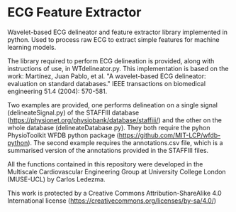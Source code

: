 # ECG Feature Extractor
Wavelet-based ECG delineator and feature extractor library implemented in python. Used to process raw ECG to extract simple features for machine learning models. 

The library required to perform ECG delineation is provided, along with instructions of use, in WTdelineator.py. This implementation is based on the work: Martínez, Juan Pablo, et al. "A wavelet-based ECG delineator: evaluation on standard databases." IEEE transactions on biomedical engineering 51.4 (2004): 570-581.

Two examples are provided, one performs delineation on a single signal (delineateSignal.py) of the STAFFIII database (https://physionet.org/physiobank/database/staffiii/) and the other on the whole database (delineateDatabase.py). They both require the pyhon PhysioToolkit WFDB python package (https://github.com/MIT-LCP/wfdb-python). The second example requires the annotations.csv file, which is a summarised version of the annotations provided in the STAFFIII files.

All the functions contained in this repository were developed in the Multiscale Cardiovascular Engineering Group at University College London (MUSE-UCL) by Carlos Ledezma.

This work is protected by a Creative Commons Attribution-ShareAlike 4.0 International license (https://creativecommons.org/licenses/by-sa/4.0/)
